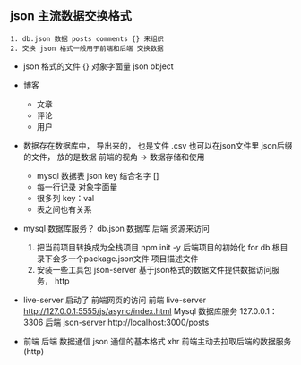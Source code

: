 ## json 主流数据交换格式
    1. db.json 数据 posts comments {} 来组织
    2. 交换 json 格式一般用于前端和后端 交换数据

- json 格式的文件
    {} 对象字面量 json object

- 博客
    - 文章
    - 评论
    - 用户

- 数据存在数据库中， 导出来的， 也是文件 .csv
    也可以在json文件里 json后缀的文件， 放的是数据
    前端的视角 -> 数据存储和使用
    - mysql 数据表 json key 结合名字 []
    - 每一行记录      对象字面量
    -   很多列         key：val
    - 表之间也有关系

- mysql 数据库服务？
    db.json 数据库 后端 资源来访问
    1. 把当前项目转换成为全栈项目 npm init -y 后端项目的初始化 for db
        根目录下会多一个package.json文件 项目描述文件
    2. 安装一些工具包
        json-server 基于json格式的数据文件提供数据访问服务， http

- live-server 启动了 前端网页的访问
    前端 live-server http://127.0.0.1:5555/js/async/index.html
    Mysql 数据库服务 127.0.0.1：3306
    后端 json-server http://localhost:3000/posts

- 前端 后端 数据通信 json 通信的基本格式
    xhr 
    前端主动去拉取后端的数据服务(http)


